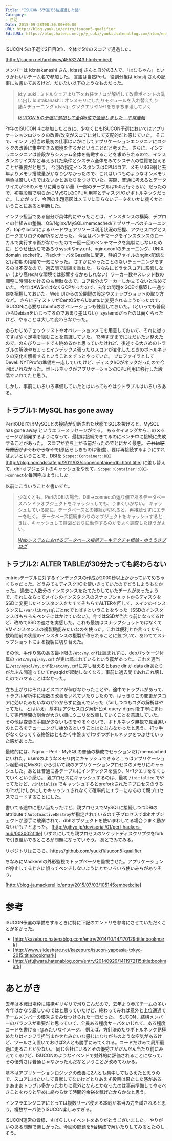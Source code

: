 ```yaml
---
Title: "ISUCON 5予選で5位通過した話"
Category:
- 日記
Date: 2015-09-28T08:30:00+09:00
URL: http://blog.yuuk.io/entry/isucon5-qualifier
EditURL: https://blog.hatena.ne.jp/y_uuki/yuuki.hatenablog.com/atom/entry/6653458415122838043
---
```


ISUCON 5の予選で2日目3位、全体で5位のスコアで通過した。

[http://isucon.net/archives/45532743.html:embed]

メンバーは id:ntakanashi さん, id:astj さんと自分の3人で、「はむちゃん」というかわいいチーム名で参加した。
言語は当然Perl。
役割分担は id:astj さんの記事にも書いてあるけど、だいたい以下のようなものだった。

<blockquote cite="http://astj.hatenablog.com/entry/2015/09/27/234106" data-uuid="6653458415122825413"><p>id:y_uuki : ミドルウェアより下をお任せ / ログ解析して改善ポイントの洗い出し id:ntakanashi : オンメモリにしたりモジュールを入れ替えたり諸々チューニング id:astj : クソクエリやN+1をちまちま潰していく</p><cite><a href="http://astj.hatenablog.com/entry/2015/09/27/234106">ISUCON 5の予選に参加して全体5位で通過しました - 平常運転</a></cite></blockquote>

昨年のISUCON 4に参加したときに、少なくともISUCON予選においてはアプリケーションロジックの改善/改変がスコアに対して支配的だと感じていた。
そこで、インフラ担当の最初の仕事はいかにしてアプリケーションエンジニアにロジックの改善に集中できる環境を作るかということだと考えた。
さらに、インフラエンジニアは普段からシステム全体を俯瞰することを求められるので、インスタンスサイズなど与えられた条件とシステム全体をみてシステムの性質を捉えることが重要だと思う。
今回の指定インスタンスはCPU4コア、メモリ4GB弱と去年よりメモリ搭載量がかなり少なかったので、これはいつものようなオンメモリ勝負は厳しいのではないかとあたりをつけていた。実際、普通に考えるとデータサイズがOSのメモリに乗らない量（一部のテーブルは150万行ぐらい）だったので、初期段階で明らかにMySQLのCPU利用率とディスクI/Oがボトルネックだった。
したがって、今回の出題意図はメモリに乗らないデータをいかに捌くかということにあると判断した。

インフラ担当である自分が具体的にやったことは、インスタンスの構築、デプロイの仕組みの整備、OS/Nginx/MySQL/memcached/アプリサーバのチューニング、topやiostatによるハードウェアリソース利用状況の把握、アクセスログとスロークエリログの解析などだった。
今回はベンチマークをインスタンスのローカルで実行する術がなかったので一回一回のベンチマークを無駄にしないために、どうせ仕込むであろうsysctlやmy.cnf、nginx.confのチューニング、UNIX domain socket化、PlackサーバをGazelleに変更、静的ファイルのnginx配信などは初期の段階で一気にやった。
さすがにやったことのないチューニングをするのは不安なので、過去問で訓練を重ねた。
ちなみにどうせスコアに影響しない（より高req/sな環境では影響するかもしれない）ワーカー数やスレッド数の調整に時間をかけるのも無駄なので、コア数分のワーカーしか立てないと決めていた。
今年はAWSではなくGCPだったので、去年の問題をGCEで構築し一通り癖を把握しておいた。Web UIからの公開鍵の設定やスナップショットの取り方など。
さらにディストリがCentOSからUbuntuに変更されるようだったので、ISUCONに必要なUbuntuのオペレーションも練習しておいた。（といっても普段からDebianをいじってるのであまり差はない）systemdだったのは面くらったけど、やることは大して変わらなかった。

あらかじめチェックリストやオペレーションメモを用意しておいて、それに従ってすばやく足場を組むことを意識していた。
13時すぎまでにはだいたい整えたので、のんびりコードでも眺めるかと思っていたけれど、後述する大きめのトラブルの解決やちょっとインデックス張ったりスコアが変化したときのボトルネックの変化を解析するということをずっとやっていた。
プロファイラとしてDevel::NYTProfの準備を一応していたけど、ディスクI/Oがネックだったので今回はいれなかった。ボトルネックがアプリケーションのCPU利用に移行した段階でいれてたと思う。

しかし、事前にいろいろ準備していたとはいってもやはりトラブルはいろいろある。

## トラブル1: MySQL has gone away

PerlのDBIではMySQLとの接続が切断された状態でSQLを投げると、MySQL has gone away というエラーメッセージがでる。
あるタイミングからこのメッセージが頻発するようになって、最初は接続できてるのにベンチ中に接続に失敗することがあった。
スコアが立ち上がる前だったのでとにかく最悪。
<del>これは結局原因がよくわからなくて</del>(原因らしきものは後述)、要は再接続するようにすればよいということで、DBIを `Scope::Container::DBI` [http://blog.nomadscafe.jp/2011/03/scopecontainerdbi.html:title] に差し替えて、dbhオブジェクトのキャッシュをやめて、`Scope::Container::DBI->connect`を毎回呼ぶようにした。

以前にこういうことを書いてた。

<blockquote cite="http://yuuki.hatenablog.com/entry/architecture-of-database-connection" data-uuid="6653458415122836976"><p>少なくとも、PerlのDBIの場合、DBI-&gt;connectの返り値であるデータベースハンドラオブジェクトをキャッシュしても、うまくいかない。 キャッシュしている間に、データベースとの接続が切れると、再接続せずにエラーを吐く。 データベース接続まわりのオブジェクトをキャッシュするときは、キャッシュして意図どおりに動作するのかをよく調査したほうがよい。</p><cite><a href="http://yuuki.hatenablog.com/entry/architecture-of-database-connection">Webシステムにおけるデータベース接続アーキテクチャ概論 - ゆううきブログ</a></cite></blockquote>

## トラブル2: ALTER TABLEが30分たっても終わらない

entriesテーブルに対するインデックスの作成が2000秒以上かかっていてめちゃくちゃだった。どうみてもディスクI/Oを使いきっていたのでどうしようもなかった。
過去に人数分のインスタンスをたてたりしていたチームがあったようで、それにならってメインのインスタンスのスナップショットからディスクをSSDに変更したインスタンスをたててそちらでALTERを回して、メインのインスタンスに`/var/lib/mysql`ごとncでとばすということをやった（SSDのインスタンスはもちろんベンチにはかけていない）。今ではSSDが当たり前になってるけど、改めてSSDの速さを実感した。これも最初はスナップショットではなくてVMインスタンスの複製機能みたいなのを使った。これは便利とか言ってたら、数時間前の状態のインスタンスの複製が作られることに気づいて、あわててスナップショットによる複製に切り替えた。

その他、手作り感のある最小限の`/etc/my.cnf`は読まれずに、debパッケージ付属の `/etc/mysql/my.cnf` が実は読まれているという罠があった。
これを適当に`/etc/mysql/my.cnf`を`/etc/my.cnf`に差し替えるとbase dir か data dirあたりがたぶん間違っていてmysqldが起動しなくなる。事前に過去問であれこれ壊したのでハマることはなかった。

立ち上がりはそれほどスコアが伸びなかったことや、途中でトラブルがあって、トラブル解析中に複数の改善をいれていたりしたので、はっきりこの変更がスコアに効いたみたいなのがわからずに進んでいった（failしつつもログの解析はやってた）。
とはいえ、基本はアクセスログ解析とpt-query-digestを丁寧にまわして実行時間の割合が大きい順にクエリを改善していくことを意識していた。
その他は変更の手間が少ないものをやるぐらいで、ボトルネック無視で見当違いのところをチューニングし始めるということはたぶんなかったと思う。
打つ手がなくなってくる終盤はともかく中盤まで1つずつボトルネックをつぶせていった感があった。

最終的には、Nginx - Perl - MySQLの普通の構成でセッションだけmemcachedにいれた。usersのようなメモリ内にキャッシュできるところはアプリケーション起動時にMySQLから引いて親のアプリケーションプロセスのメモリにキャッシュした。あとは普通に各テーブルにインデックスを張り、N+1クエリをなくしていくという感じ。
親プロセスにキャッシュするのは、最初 `/initialize` でやってたけど、`/initialize` でキャッシュするとpreforkされた子プロセスのうちの1つだけしかにしかキャッシュされなくて確率的にエラーになるので親プロセスでロードすることにした。

書いてる途中に思い当たったけど、親プロセスでMySQLに接続しつつDBIのattributeで`AutoInactiveDestroy`が指定されているので子プロセスでdbhオブジェクトが勝手に破棄されて、dbhオブジェクトを使いまわしてる場合うまく動かないかも？と思った。 [http://gihyo.jp/dev/serial/01/perl-hackers-hub/003002:title]
いずれにしても親プロセスのソケットディスクリプタをforkで引き継いでるところが問題になっていそう。
あとでみてみる。

リポジトリはこちら。https://github.com/yuuki1/isucon5-qualifier

ちなみにMackerelの外形監視でトップページを監視させた。アプリケーションが停止してるときに誤ってベンチしないようにとかいろいろ使いみちがありそう。

[http://blog-ja.mackerel.io/entry/2015/07/03/105145:embed:cite]

# 参考

ISUCON予選の準備をするときに特に下記のエントリを参考にさせていただくことが多かった。

- [http://kazeburo.hatenablog.com/entry/2014/10/14/170129:title:bookmark]
- [http://www.slideshare.net/kazeburo/isucon-yapcasia-tokyo-2015:title:bookmark]
- [http://sfujiwara.hatenablog.com/entry/20140929/1411972115:title:bookmark]

# あとがき

去年は本戦出場枠に結構ギリギリで滑りこんだので、去年より参加チームの多い今年はかなり厳しいのではと思っていたけど、終わってみれば意外と上位通過でチームメンバーの優秀さをみせつけられた一日だった。
ISUCON、結構メンバーのバランスが重要だと思っていて、全員ある程度サーバをいじれて、ある程度コードを書ける+@みたいなイメージ。
例えば、方針決めたりボトルネック見極めたりはインフラ担当まかせたみたいな感じになりがちのような空気があるけど、ツールさえ置いておけば2人とも勝手にみてくれる。コードだけみて局所最適に走ることが少ない。
同じ会社にいるとその優秀さがだんだん当たり前にみえてくるけど、ISUCONのようなイベントで対外的に評価されることになって、その優秀さは普通じゃなかったんだなということが改めてわかる。

基本はアプリケーションロジックの改善に2人とも集中してもらえたと思うので、スコアにはたいして貢献してないけどとりあえず役目は果たした感がある。
まあまあトラブル多かったわりに意外となんとかなったのは事前準備してやるべきことをわりと早めに終わらせて時間的余裕を稼げたからかなと思う。

インフラエンジニアにとっては複数サーバ使える本戦が本当の力を試されると思う。複数サーバ使うISUCON楽しみすぎる。

ISUCON運営の皆様、すばらしいイベントをありがとうございました。
やりがいのある問題で楽しかった。今回の問題を5台構成で解いたりしてみるとたのしそう。
